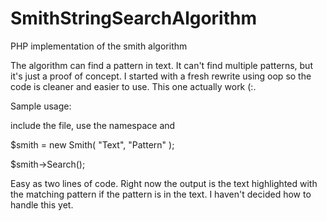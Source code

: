 SmithStringSearchAlgorithm
==========================

PHP implementation of the smith algorithm

The algorithm can find a pattern in text. It can't find multiple patterns, but it's just a proof of concept.
I started with a fresh rewrite using oop so the code is cleaner and easier to use. This one actually work (:.

Sample usage:

include the file, use the namespace and

$smith = new Smith( "Text", "Pattern" );

$smith->Search();

Easy as two lines of code. Right now the output is the text highlighted with the matching pattern if the pattern is in the text. I haven't decided how to handle this yet.
